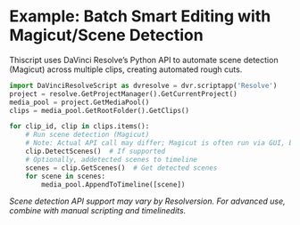 # Example: Batch Smart Editing with Magicut/Scene Detection

Thiscript uses DaVinci Resolve’s Python API to automate scene detection (Magicut) across multiple clips, creating automated rough cuts.

```python
import DaVinciResolveScript as dvresolve = dvr.scriptapp('Resolve')
project = resolve.GetProjectManager().GetCurrentProject()
media_pool = project.GetMediaPool()
clips = media_pool.GetRootFolder().GetClips()

for clip_id, clip in clips.items():
    # Run scene detection (Magicut)
    # Note: Actual API call may differ; Magicut is often run via GUI, but scripting can trigger scene detection
    clip.DetectScenes()  # If supported
    # Optionally, addetected scenes to timeline
    scenes = clip.GetScenes()  # Get detected scenes
    for scene in scenes:
        media_pool.AppendToTimeline([scene])
```
*Scene detection API support may vary by Resolversion. For advanced use, combine with manual scripting and timelinedits.*
